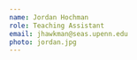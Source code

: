```yaml
---
name: Jordan Hochman
role: Teaching Assistant
email: jhawkman@seas.upenn.edu
photo: jordan.jpg
---
```


